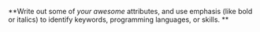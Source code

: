 **Write out some of *your awesome* attributes, and use emphasis (like bold or italics) to identify keywords, programming languages, or skills. **
